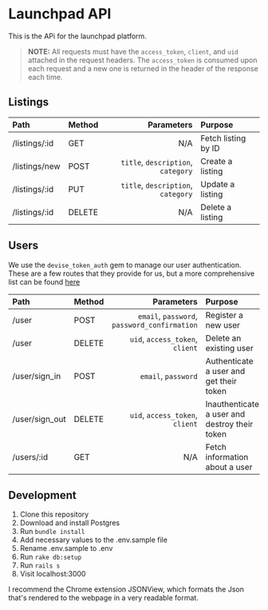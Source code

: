 # Launchpad API

This is the APi for the launchpad platform.

> __NOTE:__ All requests must have the `access_token`, `client`, and `uid` attached in the request headers. The `access_token` is consumed
> upon each request and a new one is returned in the header of the response each time.

## Listings

| Path          | Method        | Parameters                                                   | Purpose               |
|:------------- |:--------------| ------------------------------------------------------------:|:----------------------|
| /listings/:id | GET           | N/A                                                          | Fetch listing by ID   |
| /listings/new | POST          | `title`, `description`, `category`                           | Create a listing      |
| /listings/:id | PUT           | `title`, `description`, `category`                           | Update a listing      |
| /listings/:id | DELETE        | N/A                                                          | Delete a listing      |

## Users

We use the `devise_token_auth` gem to manage our user authentication. These are a few routes that they provide for us, but a more
comprehensive list can be found [here](https://github.com/lynndylanhurley/devise_token_auth#usage-tldr)


| Path          | Method        | Parameters                                                   | Purpose                                       |
|:--------------|:--------------| ------------------------------------------------------------:|:----------------------------------------------|
| /user         | POST          | `email`, `password`, `password_confirmation`                 | Register a new user                           |
| /user         | DELETE        | `uid`, `access_token`, `client`                              | Delete an existing user                       |
| /user/sign_in | POST          | `email`, `password`                                          | Authenticate a user and get their token       |
| /user/sign_out| DELETE        | `uid`, `access_token`, `client`                              | Inauthenticate a user and destroy their token |
| /users/:id    | GET           | N/A                                                          | Fetch information about a user                |

## Development

1) Clone this repository
2) Download and install Postgres
3) Run `bundle install`
4) Add necessary values to the .env.sample file
5) Rename .env.sample to .env
6) Run `rake db:setup`
7) Run `rails s`
8) Visit localhost:3000

I recommend the Chrome extension JSONView, which formats the Json that's rendered to the webpage in a very readable format.